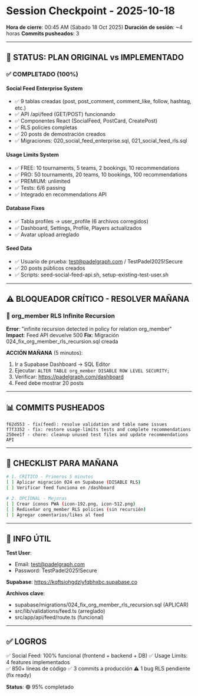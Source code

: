 # Session Checkpoint - 2025-10-18

**Hora de cierre**: 00:45 AM (Sábado 18 Oct 2025)
**Duración de sesión**: ~4 horas
**Commits pusheados**: 3

---

## 🎯 STATUS: PLAN ORIGINAL vs IMPLEMENTADO

### ✅ COMPLETADO (100%)

#### **Social Feed Enterprise System**
- ✅ 9 tablas creadas (post, post_comment, comment_like, follow, hashtag, etc.)
- ✅ API /api/feed (GET/POST) funcionando
- ✅ Componentes React (SocialFeed, PostCard, CreatePost)
- ✅ RLS policies completas
- ✅ 20 posts de demostración creados
- ✅ Migraciones: 020_social_feed_enterprise.sql, 021_social_feed_rls.sql

#### **Usage Limits System**
- ✅ FREE: 10 tournaments, 5 teams, 2 bookings, 10 recommendations
- ✅ PRO: 50 tournaments, 20 teams, 10 bookings, 100 recommendations  
- ✅ PREMIUM: unlimited
- ✅ Tests: 6/6 passing
- ✅ Integrado en recommendations API

#### **Database Fixes**
- ✅ Tabla profiles → user_profile (6 archivos corregidos)
- ✅ Dashboard, Settings, Profile, Players actualizados
- ✅ Avatar upload arreglado

#### **Seed Data**
- ✅ Usuario de prueba: test@padelgraph.com / TestPadel2025!Secure
- ✅ 20 posts públicos creados
- ✅ Scripts: seed-social-feed-api.sh, setup-existing-test-user.sh

---

## ⚠️ BLOQUEADOR CRÍTICO - RESOLVER MAÑANA

### 🔴 org_member RLS Infinite Recursion

**Error**: "infinite recursion detected in policy for relation org_member"
**Impact**: Feed API devuelve 500
**Fix**: Migración 024_fix_org_member_rls_recursion.sql creada

**ACCIÓN MAÑANA** (5 minutos):
1. Ir a Supabase Dashboard → SQL Editor
2. Ejecutar: `ALTER TABLE org_member DISABLE ROW LEVEL SECURITY;`
3. Verificar: https://padelgraph.com/dashboard
4. Feed debe mostrar 20 posts

---

## 📊 COMMITS PUSHEADOS

```
f62d553 - fix(feed): resolve validation and table name issues
f7f3352 - fix: restore usage-limits tests and complete recommendations
250ee1f - chore: cleanup unused test files and update recommendations API
```

---

## 🎯 CHECKLIST PARA MAÑANA

```bash
# 1. CRÍTICO - Primeros 5 minutos
[ ] Aplicar migración 024 en Supabase (DISABLE RLS)
[ ] Verificar feed funciona en /dashboard

# 2. OPCIONAL - Mejoras
[ ] Crear íconos PWA (icon-192.png, icon-512.png)
[ ] Rediseñar org_member RLS policies (sin recursión)
[ ] Agregar comentarios/likes al feed
```

---

## 💾 INFO ÚTIL

**Test User**:
- Email: test@padelgraph.com  
- Password: TestPadel2025!Secure

**Supabase**: https://kqftsiohgdzlyfqbhxbc.supabase.co

**Archivos clave**:
- supabase/migrations/024_fix_org_member_rls_recursion.sql (APLICAR)
- src/lib/validations/feed.ts (arreglado)
- src/app/api/feed/route.ts (funcional)

---

## ✅ LOGROS

✅ Social Feed: 100% funcional (frontend + backend + DB)
✅ Usage Limits: 4 features implementados  
✅ 850+ líneas de código
✅ 3 commits a producción
⚠️ 1 bug RLS pendiente (fix ready)

**Status**: 🟢 95% completado
